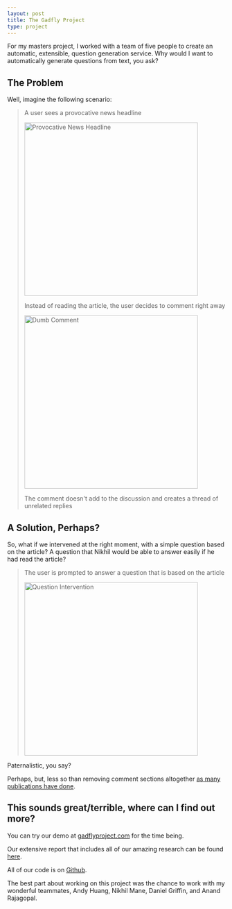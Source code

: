 ```yaml
---
layout: post
title: The Gadfly Project
type: project
---
```


For my masters project, I worked with a team of five people to create an automatic, extensible, question generation service. Why would I want to automatically generate questions from text, you ask? 

## The Problem

Well, imagine the following scenario:

> A user sees a provocative news headline
>
> <img alt="Provocative News Headline" class="materialboxed" src="{{ site.baseurl }}/assets/images/optimized/the-gadfly-project-headline.png" width="400"/>
>
> Instead of reading the article, the user decides to comment right away
>
> <img alt="Dumb Comment" class="materialboxed" src="{{ site.baseurl }}/assets/images/optimized/the-gadfly-project-comment.png" width="400"/>
>
> The comment doesn't add to the discussion and creates a thread of unrelated replies

## A Solution, Perhaps?

So, what if we intervened at the right moment, with a simple question based on the article? A question that Nikhil would be able to answer easily if he had read the article?

> The user is prompted to answer a question that is based on the article
>
> <img alt="Question Intervention" class="materialboxed" src="{{ site.baseurl }}/assets/images/optimized/the-gadfly-project-question.png" width="400"/>

Paternalistic, you say?

Perhaps, but, less so than removing comment sections altogether [as many publications have done](http://www.npr.org/sections/ombudsman/2016/08/17/489516952/npr-website-to-get-rid-of-comments).

## This sounds great/terrible, where can I find out more?

You can try our demo at [gadflyproject.com](http://gadflyproject.com) for the time being.

Our extensive report that includes all of our amazing research can be found [here](http://www.ischool.berkeley.edu/projects/2016/gadfly_project).

All of our code is on [Github](https://github.com/TheGadflyProject).

The best part about working on this project was the chance to work with my wonderful teammates, Andy Huang, Nikhil Mane, Daniel Griffin, and Anand Rajagopal.
